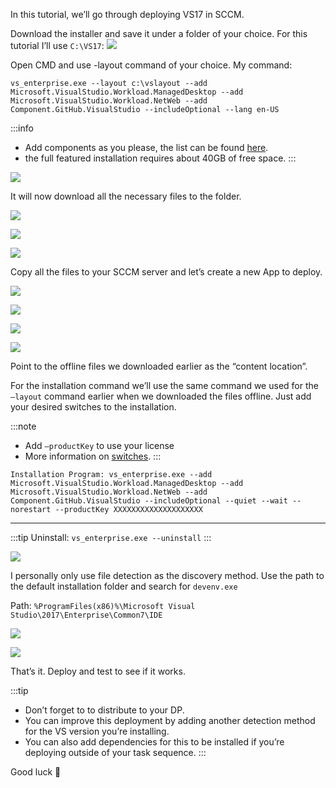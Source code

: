 In this tutorial, we’ll go through deploying VS17 in SCCM.

Download the installer and save it under a folder of your choice. For this tutorial I’ll use `C:\VS17`:
![](images/vs1.png)

Open CMD and use -layout command of your choice.
My command:
```
vs_enterprise.exe --layout c:\vslayout --add
Microsoft.VisualStudio.Workload.ManagedDesktop --add
Microsoft.VisualStudio.Workload.NetWeb --add
Component.GitHub.VisualStudio --includeOptional --lang en-US
```

:::info
  - Add components as you please, the list can be found [here](https://docs.microsoft.com/en-us/visualstudio/install/create-an-offline-installation-of-visual-studio?view=vs-2017).
  - the full featured installation requires about 40GB of free space.
:::

![](images/vs2.png)

It will now download all the necessary files to the folder.

![](images/vs3.png)

![](images/vs4.png)

![](images/vs5.png)

Copy all the files to your SCCM server and let’s create a new App to deploy.

![](images/vs6.png)

![](images/vs7.png)

![](images/vs8.png)

![](images/vs9.png)

Point to the offline files we downloaded earlier as the “content location”.

For the installation command we’ll use the same command we used for the `–layout` command earlier when we downloaded the files offline. Just add your desired switches to the installation.

:::note
  - Add `–productKey` to use your license
  - More information on [switches](https://docs.microsoft.com/en-us/visualstudio/install/use-command-line-parameters-to-install-visual-studio?view=vs-2019).
:::
```
Installation Program: vs_enterprise.exe --add
Microsoft.VisualStudio.Workload.ManagedDesktop --add
Microsoft.VisualStudio.Workload.NetWeb --add
Component.GitHub.VisualStudio --includeOptional --quiet --wait --norestart --productKey XXXXXXXXXXXXXXXXXXXX
```

---

:::tip
    Uninstall: `vs_enterprise.exe --uninstall`
:::

![](images/vs10.png)

I personally only use file detection as the discovery method.
Use the path to the default installation folder and search for `devenv.exe`

Path: `%ProgramFiles(x86)%\Microsoft Visual Studio\2017\Enterprise\Common7\IDE`

![](images/vs11.png)

![](images/vs12.png)

That’s it. Deploy and test to see if it works.

:::tip
  - Don’t forget to to distribute to your DP.
  - You can improve this deployment by adding another detection method for the VS version you’re installing.
  - You can also add dependencies for this to be installed if you’re deploying outside of your task sequence.
:::

Good luck 🙂
